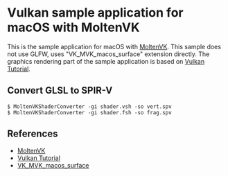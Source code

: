 # Vulkan sample application for macOS with MoltenVK

This is the sample application for macOS with [MoltenVK](https://github.com/KhronosGroup/MoltenVK "MoltenVK"). This sample does not use GLFW, uses "VK\_MVK\_macos\_surface" extension directly.
The graphics rendering part of the sample application is based on [Vulkan Tutorial](https://vulkan-tutorial.com/ "Vulkan Tutorial").

## Convert GLSL to SPIR-V

```
$ MoltenVKShaderConverter -gi shader.vsh -so vert.spv
$ MoltenVKShaderConverter -gi shader.fsh -so frag.spv
```

## References
* [MoltenVK](https://github.com/KhronosGroup/MoltenVK "MoltenVK")
* [Vulkan Tutorial](https://vulkan-tutorial.com/ "Vulkan Tutorial")
* [VK\_MVK\_macos\_surface](https://www.khronos.org/registry/vulkan/specs/1.0-extensions/html/vkspec.html#VkMacOSSurfaceCreateInfoMVK "VK_MVK_macos_surface")
